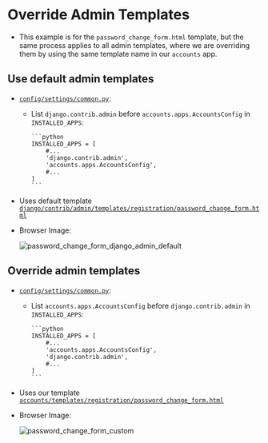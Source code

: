 # Override Admin Templates

* This example is for the `password_change_form.html` template, but the same process applies to all admin templates, where we are overriding them by using the same template name in our `accounts` app.

## Use default admin templates

* [`config/settings/common.py`](../config/settings/common.py):
  * List `django.contrib.admin` before `accounts.apps.AccountsConfig` in `INSTALLED_APPS`:

        ```python
        INSTALLED_APPS = [
            #...
            'django.contrib.admin',
            'accounts.apps.AccountsConfig',
            #...
        ]
        ```

* Uses default template [
    `django/contrib/admin/templates/registration/password_change_form.html`
    ](
      <https://github.com/django/django/blob/main/django/contrib/admin/templates/registration/password_change_form.html>
    )

* Browser Image:

  ![password_change_form_django_admin_default](https://user-images.githubusercontent.com/47562501/215713560-94d1d4ee-2802-4235-9871-fc7a981d4eca.png)

## Override admin templates

* [`config/settings/common.py`](../config/settings/common.py):
  * List `accounts.apps.AccountsConfig` before `django.contrib.admin` in `INSTALLED_APPS`:

        ```python
        INSTALLED_APPS = [
            #...
            'accounts.apps.AccountsConfig',
            'django.contrib.admin',
            #...
        ]
        ```

* Uses our template [
      `accounts/templates/registration/password_change_form.html`
    ](
      ../accounts/templates/registration/password_change_form.html
    )

* Browser Image:

  ![password_change_form_custom](https://user-images.githubusercontent.com/47562501/215713723-523a1d31-5209-4961-9b48-61087bbec0e6.png)
